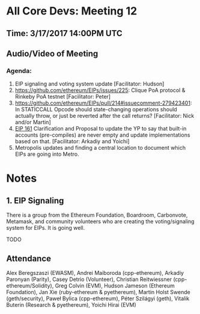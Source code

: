 # All Core Devs: Meeting 12
## Time: 3/17/2017 14:00PM UTC
## Audio/Video of Meeting

### Agenda:
1. EIP signaling and voting system update [Facilitator: Hudson]
2. https://github.com/ethereum/EIPs/issues/225: Clique PoA protocol & Rinkeby PoA testnet [Facilitator: Peter]
3. https://github.com/ethereum/EIPs/pull/214#issuecomment-279423401: In STATICCALL Opcode should state-changing operations should actually throw, or just be reverted after the call returns? [Facilitator: Nick and/or Martin]
4. [EIP 161](https://github.com/ethereum/EIPs/issues/161) Clarification and Proposal to update the YP to say that built-in accounts (pre-compiles) are never empty and update implementations based on that. [Facilitator: Arkadiy and Yoichi]
5. Metropolis updates and finding a central location to document which EIPs are going into Metro.

# Notes
## 1. EIP Signaling
There is a group from the Ethereum Foundation, Boardroom, Carbonvote, Metamask, and community volunteers who are creating the voting/signaling system for EIPs. It is going well.

TODO

## Attendance

Alex Beregszaszi (EWASM), Andrei Maiboroda (cpp-ethereum), Arkadiy Paronyan (Parity), Casey Detrio (Volunteer), Christian Reitwiessner (cpp-ethereum/Solidity), Greg Colvin (EVM), Hudson Jameson (Ethereum Foundation), Jan Xie (ruby-ethereum & pyethereum), Martin Holst Swende (geth/security), Paweł Bylica (cpp-ethereum), Péter Szilágyi (geth), Vitalik Buterin (Research & pyethereum), Yoichi Hirai (EVM)
